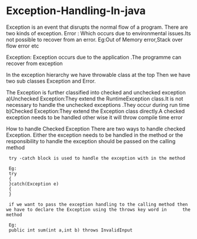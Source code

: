 # Exception-Handling-In-java

Exception is an event that disrupts the normal flow of a program.
There are two kinds of exception.
Error :
Which occurs due to environmental issues.Its not possible to recover from an error.
Eg:Out of Memory error,Stack over flow error etc

Exception:
Exception occurs due to the application .The programme can recover from exception

   In the exception hierarchy we have throwable class at the top
 Then we have two sub classes Exception and Error.
   
   The Exception is further classified into checked and unchecked exception
   a)Unchecked Exception:They extend the RuntimeException class.It  is not necessary to handle the 
    unchecked exceptions .They occur during run time
   b)Checked Exception:They extend the Exception class directly.A checked exception needs to be handled
   other wise it will throw compile time error
   
   
  How to handle Checked Exception
     There are two ways to handle checked Exception. Either the exception 
     needs to be handled in the method or the  responsibility to handle the exception 
     should be passed on the calling method
     
     try -catch block is used to handle the exception with in the method
     
     Eg:
     try 
     {
     }catch(Exception e)
     {
     }
     
     if we want to pass the exception handling to the calling method then we have to declare the Exception using the throws key word in      the method
     
     Eg:
     public int sum(int a,int b) throws InvalidInput
     
     
     
     
